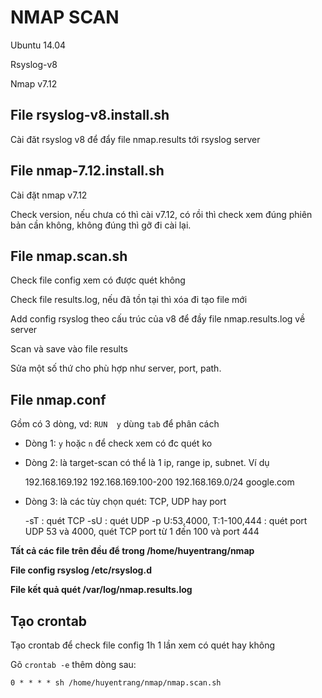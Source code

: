 # NMAP SCAN
Ubuntu 14.04

Rsyslog-v8

Nmap v7.12

## File rsyslog-v8.install.sh
Cài đăt rsyslog v8 để đẩy file nmap.results tới rsyslog server

## File nmap-7.12.install.sh
Cài đặt nmap v7.12 

Check version, nếu chưa có thì cài v7.12, có rồi thì check xem đúng phiên bản cần không, không đúng thì gỡ đi cài lại.

## File nmap.scan.sh
Check file config xem có được quét không

Check file results.log, nếu đã tồn tại thì xóa đi tạo file mới

Add config rsyslog theo cấu trúc của v8 để đầy file nmap.results.log về server

Scan và save vào file results

Sửa một số thứ cho phù hợp như server, port, path. 

## File nmap.conf
Gồm có 3 dòng, vd: `RUN  y` dùng `tab` để phân cách

- Dòng 1: `y` hoặc `n` để check xem có đc quét ko
- Dòng 2: là target-scan có thể là 1 ip, range ip, subnet. Ví dụ

  192.168.169.192
  192.168.169.100-200
  192.168.169.0/24
  google.com


- Dòng 3: là các tùy chọn quét: TCP, UDP hay port

  -sT : quét TCP
  -sU : quét UDP
  -p U:53,4000, T:1-100,444 : quét port UDP 53 và 4000, quét TCP port từ 1 đến 100 và port 444

**Tất cả các file trên đều để trong /home/huyentrang/nmap**

**File config rsyslog /etc/rsyslog.d**

**File kết quả quét /var/log/nmap.results.log**

## Tạo crontab  
Tạo crontab để check file config 1h 1 lần xem có quét hay không

Gõ `crontab -e` thêm dòng sau:

    0 * * * * sh /home/huyentrang/nmap/nmap.scan.sh
